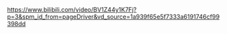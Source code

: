 https://www.bilibili.com/video/BV1Z44y1K7Fj?p=3&spm_id_from=pageDriver&vd_source=1a939f65e5f7333a6191746cf99398dd

